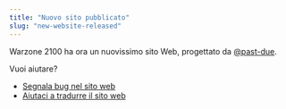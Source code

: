 ```yaml
---
title: "Nuovo sito pubblicato"
slug: "new-website-released"
---
```


Warzone 2100 ha ora un nuovissimo sito Web, progettato da [@past-due](https://github.com/past-due).

Vuoi aiutare?
- [Segnala bug nel sito web](https://github.com/Warzone2100/wz2100.net/issues/new/choose)
- [Aiutaci a tradurre il sito web](https://github.com/Warzone2100/wz2100.net/docs/Translation.md)
